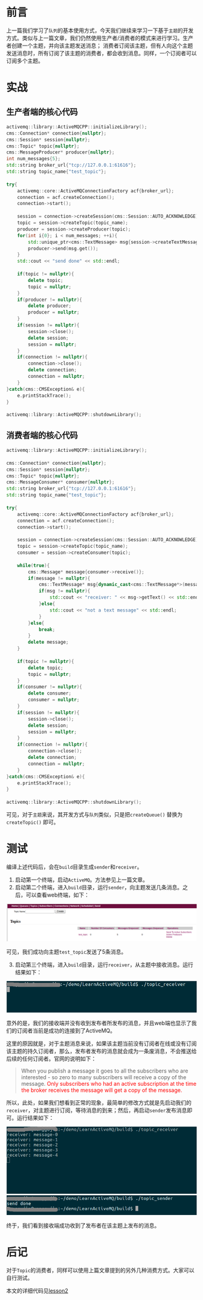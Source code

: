 # 前言

上一篇我们学习了`队列`的基本使用方式，今天我们继续来学习一下基于`主题`的开发方式。类似与上一篇文章，我们仍然使用生产者/消费者的模式来进行学习。生产者创建一个主题，并向该主题发送消息； 消费者订阅该主题，但有人向这个主题发送消息时，所有订阅了该主题的消费者，都会收到消息。同样，一个订阅者可以订阅多个主题。

# 实战

## 生产者端的核心代码
```cpp
activemq::library::ActiveMQCPP::initializeLibrary();
cms::Connection* connection{nullptr};
cms::Session* session{nullptr};
cms::Topic* topic{nullptr};
cms::MessageProducer* producer{nullptr};
int num_messages{5};
std::string broker_url{"tcp://127.0.0.1:61616"};
std::string topic_name{"test_topic"};

try{
	activemq::core::ActiveMQConnectionFactory acf{broker_url};
	connection = acf.createConnection();
	connection->start();
	
	session = connection->createSession(cms::Session::AUTO_ACKNOWLEDGE);
	topic = session->createTopic(topic_name);
	producer = session->createProducer(topic);
	for(int i{0}; i < num_messages; ++i){
		std::unique_ptr<cms::TextMessage> msg{session->createTextMessage("message-" + std::to_string(i))};
		producer->send(msg.get());
	}
	std::cout << "send done" << std::endl;
	
	if(topic != nullptr){
		delete topic;
		topic = nullptr;
	}
	if(producer != nullptr){
		delete producer;
		producer = nullptr;
	}
	if(session != nullptr){
		session->close();
		delete session;
		session = nullptr;
	}
	if(connection != nullptr){
		connection->close();
		delete connection;
		connection = nullptr;
	}
}catch(cms::CMSException& e){
	e.printStackTrace();
}

activemq::library::ActiveMQCPP::shutdownLibrary();
```

## 消费者端的核心代码
```cpp
activemq::library::ActiveMQCPP::initializeLibrary();
	
cms::Connection* connection{nullptr};
cms::Session* session{nullptr};
cms::Topic* topic{nullptr};
cms::MessageConsumer* consumer{nullptr};
std::string broker_url{"tcp://127.0.0.1:61616"};
std::string topic_name{"test_topic"};

try{
	activemq::core::ActiveMQConnectionFactory acf{broker_url}; 
	connection = acf.createConnection();
	connection->start();
	
	session = connection->createSession(cms::Session::AUTO_ACKNOWLEDGE);
	topic = session->createTopic(topic_name);
	consumer = session->createConsumer(topic);
	
	while(true){
		cms::Message* message{consumer->receive()};
		if(message != nullptr){
			cms::TextMessage* msg{dynamic_cast<cms::TextMessage*>(message)};
			if(msg != nullptr){
				std::cout << "receiver: " << msg->getText() << std::endl;
			}else{
				std::cout << "not a text message" << std::endl;
			}
		}else{
			break;
		}
		delete message;
	}
	
	if(topic != nullptr){
		delete topic;
		topic = nullptr;
	}
	if(consumer != nullptr){
		delete consumer;
		consumer = nullptr;
	}
	if(session != nullptr){
		session->close();
		delete session;
		session = nullptr;
	}
	if(connection != nullptr){
		connection->close();
		delete connection;
		connection = nullptr;
	}
}catch(cms::CMSException& e){
	e.printStackTrace();
}

activemq::library::ActiveMQCPP::shutdownLibrary();
```

可见，对于`主题`来说，其开发方式与`队列`类似，只是把`createQueue()` 替换为 `createTopic()` 即可。

# 测试

编译上述代码后，会在`build`目录生成`sender`和`receiver`。

1. 启动第一个终端，启动`ActiveMQ`。方法参见上一篇文章。
2. 启动第二个终端，进入`build`目录，运行`sender`，向主题发送几条消息。之后，可以查看web终端，如下：

![image](image/11.png)

可见，我们成功向主题`test_topic`发送了5条消息。

3. 启动第三个终端，进入`build`目录，运行`receiver`，从主题中接收消息。运行结果如下：

![image](image/12.png)

意外的是，我们的接收端并没有收到发布者所发布的消息，并且web端也显示了我们的订阅者当前是成功的连接到了ActiveMQ。

这里的原因就是，对于主题消息来说，如果该主题当前没有订阅者在线或没有订阅该主题的持久订阅者，那么，发布者发布的消息就会成为一条废消息，不会推送给后续的任何订阅者。官网的说明如下：

> When you publish a message it goes to all the subscribers who are interested - so zero to many subscribers will receive a copy of the message. <font color='red'>Only subscribers who had an active subscription at the time the broker receives the message will get a copy of the message.</font>

所以，此处，如果我们想看到正常的现象，最简单的修改方式就是先启动我们的`receiver`，对主题进行订阅，等待消息的到来；然后，再启动`sender`发布消息即可。运行结果如下：

![image](image/14.png)

终于，我们看到接收端成功收到了发布者在该主题上发布的消息。

# 后记

对于`Topic`的消费者，同样可以使用上篇文章提到的另外几种消费方式。大家可以自行测试。

本文的详细代码见[lesson2](https://github.com/wanggujin/LearnActiveMQ/tree/master/lesson2)